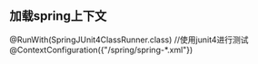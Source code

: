 ## 加载spring上下文
@RunWith(SpringJUnit4ClassRunner.class)  //使用junit4进行测试
@ContextConfiguration({"/spring/spring-*.xml"})


